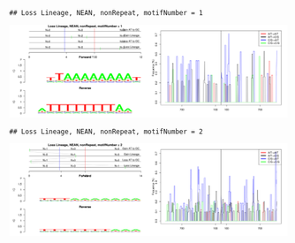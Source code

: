 

```
## Loss Lineage, NEAN, nonRepeat, motifNumber = 1
```

![plot of chunk motifPValues](figure/motifPValues1.png) 

```
## Loss Lineage, NEAN, nonRepeat, motifNumber = 2
```

![plot of chunk motifPValues](figure/motifPValues2.png) 
  
